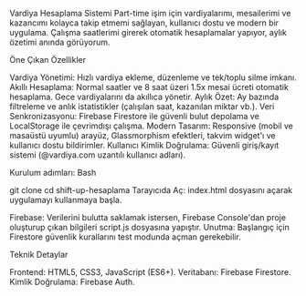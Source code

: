 Vardiya Hesaplama Sistemi
Part-time işim için vardiyalarımı, mesailerimi ve kazancımı kolayca takip etmemi sağlayan, kullanıcı dostu ve modern bir uygulama. Çalışma saatlerimi girerek otomatik hesaplamalar yapıyor, aylık özetimi anında görüyorum.

Öne Çıkan Özellikler

Vardiya Yönetimi: Hızlı vardiya ekleme, düzenleme ve tek/toplu silme imkanı.
Akıllı Hesaplama: Normal saatler ve 8 saat üzeri 1.5x mesai ücreti otomatik hesaplama. Gece vardiyalarını da akıllıca yönetir.
Aylık Özet: Ay bazında filtreleme ve anlık istatistikler (çalışılan saat, kazanılan miktar vb.).
Veri Senkronizasyonu: Firebase Firestore ile güvenli bulut depolama ve LocalStorage ile çevrimdışı çalışma.
Modern Tasarım: Responsive (mobil ve masaüstü uyumlu) arayüz, Glassmorphism efektleri, takvim widget'ı ve kullanıcı dostu bildirimler.
Kullanıcı Kimlik Doğrulama: Güvenli giriş/kayıt sistemi (@vardiya.com uzantılı kullanıcı adları).


Kurulum adımları:
Bash

git clone <repository-url>
cd shift-up-hesaplama
Tarayıcıda Aç: index.html dosyasını açarak uygulamayı kullanmaya başla.

Firebase: Verilerini bulutta saklamak istersen, Firebase Console'dan proje oluşturup çıkan bilgileri script.js dosyasına yapıştır. Unutma: Başlangıç için Firestore güvenlik kurallarını test modunda açman gerekebilir.

Teknik Detaylar

Frontend: HTML5, CSS3, JavaScript (ES6+).
Veritabanı: Firebase Firestore.
Kimlik Doğrulama: Firebase Auth.
